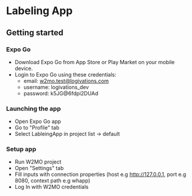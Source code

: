 # Labeling App

## Getting started

 ### Expo Go
  * Download Expo Go from App Store or Play Market on your mobile device.
  * Login to Expo Go using these credentials:
    - email: w2mo.test@logivations.com
    - username: logivations_dev
    - password: k5JG@6fdpi2DUAd

 ### Launching the app
 - Open Expo Go app
 - Go to "Profile" tab
 - Select LableingApp in project list -> default
 
 ### Setup app
 - Run W2MO project
 - Open "Settings" tab
 - Fill inputs with connection properties (host e.g http://127.0.0.1, port e.g 8080, context path e.g whapp)
 - Log In with W2MO credentials
